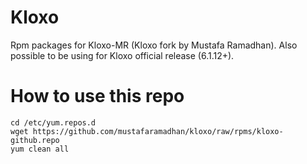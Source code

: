 # Kloxo
Rpm packages for Kloxo-MR (Kloxo fork by Mustafa Ramadhan). Also possible to be using for Kloxo official release (6.1.12+).

# How to use this repo

    cd /etc/yum.repos.d
	wget https://github.com/mustafaramadhan/kloxo/raw/rpms/kloxo-github.repo
	yum clean all
